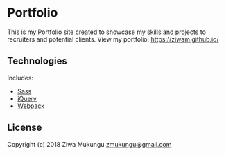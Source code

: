 # Portfolio
This is my Portfolio site created to showcase my skills and projects to recruiters and potential clients.
View my portfolio: https://ziwam.github.io/
## Technologies
Includes:
- [Sass](https://sass-lang.com/)
- [jQuery](https://jquery.com/)
- [Webpack](https://webpack.js.org/)
## License
Copyright (c) 2018 Ziwa Mukungu zmukungu@gmail.com